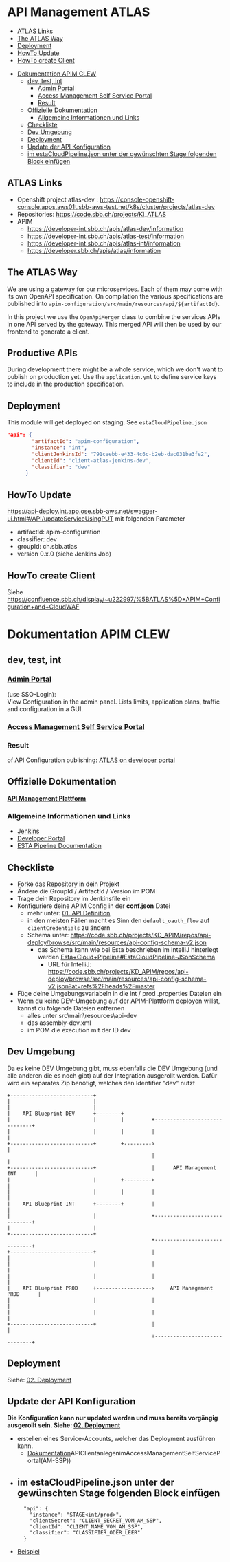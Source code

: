 # API Management ATLAS

<!-- toc -->

  * [ATLAS Links](#atlas-links)
  * [The ATLAS Way](#the-atlas-way)
  * [Deployment](#deployment)
  * [HowTo Update](#howto-update)
  * [HowTo create Client](#howto-create-client)
- [Dokumentation APIM CLEW](#dokumentation-apim-clew)
  * [dev, test, int](#dev-test-int)
    + [Admin Portal](#admin-portal)
    + [Access Management Self Service Portal](#access-management-self-service-portal)
    + [Result](#result)
  * [Offizielle Dokumentation](#offizielle-dokumentation)
    + [Allgemeine Informationen und Links](#allgemeine-informationen-und-links)
  * [Checkliste](#checkliste)
  * [Dev Umgebung](#dev-umgebung)
  * [Deployment](#deployment-1)
  * [Update der API Konfiguration](#update-der-api-konfiguration)
  * [im estaCloudPipeline.json unter der gewünschten Stage folgenden Block einfügen](#im-estacloudpipelinejson-unter-der-gewunschten-stage-folgenden-block-einfugen)

<!-- tocstop -->

## ATLAS Links
- Openshift project atlas-dev : https://console-openshift-console.apps.aws01t.sbb-aws-test.net/k8s/cluster/projects/atlas-dev
- Repositories: https://code.sbb.ch/projects/KI_ATLAS
- APIM
  - https://developer-int.sbb.ch/apis/atlas-dev/information
  - https://developer-int.sbb.ch/apis/atlas-test/information
  - https://developer-int.sbb.ch/apis/atlas-int/information
  - https://developer.sbb.ch/apis/atlas/information

## The ATLAS Way
We are using a gateway for our microservices. Each of them may come with its own OpenAPI specification.
On compilation the various specifications are published into `apim-configuration/src/main/resources/api/${artifactId}`.

In this project we use the `OpenApiMerger` class to combine the services APIs in one API served by the gateway.
This merged API will then be used by our frontend to generate a client.

## Productive APIs

During development there might be a whole service, which we don't want to publish on production yet. Use the `application.yml` to define service keys to include in the production specification.

## Deployment

This module will get deployed on staging. See `estaCloudPipeline.json`
```json
"api": {
        "artifactId": "apim-configuration",
        "instance": "int",
        "clientJenkinsId": "791ceebb-e433-4c6c-b2eb-dac031ba3fe2",
        "clientId": "client-atlas-jenkins-dev",
        "classifier": "dev"
      }
```

## HowTo Update
https://api-deploy.int.app.ose.sbb-aws.net/swagger-ui.html#/API/updateServiceUsingPUT mit folgenden Parameter
- artifactId: apim-configuration
- classifier: dev
- groupId: ch.sbb.atlas
- version 0.x.0 (siehe Jenkins Job)

## HowTo create Client
Siehe https://confluence.sbb.ch/display/~u222997/%5BATLAS%5D+APIM+Configuration+and+CloudWAF

# Dokumentation APIM CLEW

## dev, test, int

### [Admin Portal](https://3scale-admin.int.app.ose.sbb-aws.net/p/login)
(use SSO-Login):\
View Configuration in the admin panel. Lists limits, application plans, traffic and configuration in a GUI.

### [Access Management Self Service Portal](https://am-ssp-int.sbb-cloud.net/#/home)

### Result
of API Configuration publishing:
[ATLAS on developer portal](https://developer-int.sbb.ch/apis?all=&text=atlas&scopes=PUBLIC;INTERNAL;PRIVATE)

## Offizielle Dokumentation ##

**[API Management Plattform](https://confluence.sbb.ch/display/AITG/API+Management)**

### Allgemeine Informationen und Links ###
* [Jenkins](https://ci.sbb.ch/job/KD_ESTA_BLUEPRINTS/job/aitg-apim-configuration/)
* [Developer Portal](https://developer-int.sbb.ch/api/201/blueprint)
* [ESTA Pipeline Documentation](https://confluence.sbb.ch/display/ESTA/Esta+Cloud+Pipeline)


## Checkliste
- Forke das Repository in dein Projekt
- Ändere die GroupId / ArtifactId / Version im POM
- Trage dein Repository im Jenkinsfile ein
- Konfiguriere deine APIM Config in der **conf.json** Datei
    - mehr unter: [01. API Definition](https://confluence.sbb.ch/display/AITG/01.+API+Definition)  
    - in den meisten Fällen macht es Sinn den ````default_oauth_flow```` auf ````clientCredentials```` zu ändern
    - Schema unter: https://code.sbb.ch/projects/KD_APIM/repos/api-deploy/browse/src/main/resources/api-config-schema-v2.json
        - das Schema kann wie bei Esta beschrieben im IntelliJ hinterlegt werden [Esta+Cloud+Pipeline#EstaCloudPipeline-JSonSchema](https://confluence.sbb.ch/display/ESTA/Esta+Cloud+Pipeline#EstaCloudPipeline-JSonSchema)
            - URL für IntelliJ: https://code.sbb.ch/projects/KD_APIM/repos/api-deploy/browse/src/main/resources/api-config-schema-v2.json?at=refs%2Fheads%2Fmaster
- Füge deine Umgebungsvariabeln in die int / prod .properties Dateien ein
- Wenn du keine DEV-Umgebung auf der APIM-Plattform deployen willst, kannst du folgende Dateien entfernen
    - alles unter src\main\resources\api-dev
    - das assembly-dev.xml
    - im POM die execution mit der ID dev

## Dev Umgebung
Da es keine DEV Umgebung gibt, muss ebenfalls die DEV Umgebung (und alle anderen die es noch gibt) auf der Integration ausgerollt werden.
Dafür wird ein separates Zip benötigt, welches den Identifier "dev" nutzt

```
+---------------------------+
|                           |
|                           |
|    API Blueprint DEV      +--------+
|                           |        |         +------------------------------+
|                           |        |         |                              |
+---------------------------+        +--------->                              |
                                               |                              |
+---------------------------+                  |      API Management INT      |
|                           |        +--------->                              |
|                           |        |         |                              |
|    API Blueprint INT      +--------+         |                              |
|                           |                  +------------------------------+
|                           |
+---------------------------+
                                               +------------------------------+
+---------------------------+                  |                              |
|                           |                  |                              |
|                           |                  |                              |
|    API Blueprint PROD     +------------------>     API Management PROD      |
|                           |                  |                              |
|                           |                  |                              |
+---------------------------+                  |                              |
                                               +------------------------------+
````
## Deployment
Siehe: [02. Deployment](https://confluence.sbb.ch/display/AITG/02.+Deployment)
 

## Update der API Konfiguration
**Die Konfiguration kann nur updated werden und muss bereits vorgängig ausgerollt sein. Siehe: [02. Deployment](https://confluence.sbb.ch/display/AITG/02.+Deployment)**

 - erstellen eines Service-Accounts, welcher das Deployment ausführen kann. 
    - [Dokumentation](https://confluence.sbb.ch/display/AITG/22.+Update+der+API+Konfiguration#id-22.UpdatederAPIKonfiguration-1)APIClientanlegenimAccessManagementSelfServicePortal(AM-SSP))
 - im estaCloudPipeline.json unter der gewünschten Stage folgenden Block einfügen 
    -  
    ````
      "api": {
        "instance": "STAGE<int/prod>",
        "clientSecret": "CLIENT_SECRET_VOM_AM_SSP",
        "clientId": "CLIENT_NAME_VOM_AM_SSP",
        "classifier": "CLASSIFIER_ODER_LEER"
      }
    ````
 - [Beispiel](https://code.sbb.ch/projects/KD_APIM/repos/elevator-api/browse/estaCloudPipeline.json#11-23)
